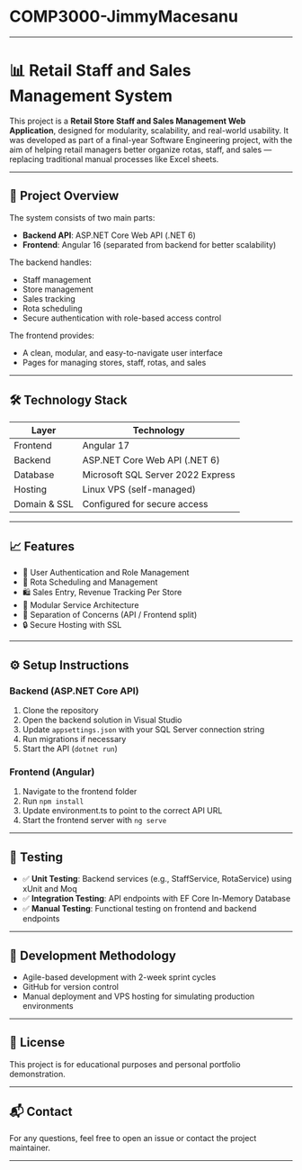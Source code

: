 # COMP3000-JimmyMacesanu

---

# 📊 Retail Staff and Sales Management System

This project is a **Retail Store Staff and Sales Management Web Application**, designed for modularity, scalability, and real-world usability. It was developed as part of a final-year Software Engineering project, with the aim of helping retail managers better organize rotas, staff, and sales — replacing traditional manual processes like Excel sheets.

---

## 🚀 Project Overview

The system consists of two main parts:

- **Backend API**: ASP.NET Core Web API (.NET 6)
- **Frontend**: Angular 16 (separated from backend for better scalability)

The backend handles:
- Staff management
- Store management
- Sales tracking
- Rota scheduling
- Secure authentication with role-based access control

The frontend provides:
- A clean, modular, and easy-to-navigate user interface
- Pages for managing stores, staff, rotas, and sales

---

## 🛠️ Technology Stack

| Layer        | Technology                        |
|--------------|-----------------------------------|
| Frontend     | Angular 17                        |
| Backend      | ASP.NET Core Web API (.NET 6)     |
| Database     | Microsoft SQL Server 2022 Express |
| Hosting      | Linux VPS (self-managed)          |
| Domain & SSL | Configured for secure access      |

---

## 📈 Features

- 🔑 User Authentication and Role Management
- 📅 Rota Scheduling and Management
- 🛍️ Sales Entry, Revenue Tracking Per Store
- 🧩 Modular Service Architecture
- 📂 Separation of Concerns (API / Frontend split)
- 🔒 Secure Hosting with SSL

---

## ⚙️ Setup Instructions

### Backend (ASP.NET Core API)

1. Clone the repository
2. Open the backend solution in Visual Studio
3. Update `appsettings.json` with your SQL Server connection string
4. Run migrations if necessary
5. Start the API (`dotnet run`)

### Frontend (Angular)

1. Navigate to the frontend folder
2. Run `npm install`
3. Update environment.ts to point to the correct API URL
4. Start the frontend server with `ng serve`

---

## 🧪 Testing

- ✅ **Unit Testing**: Backend services (e.g., StaffService, RotaService) using xUnit and Moq
- ✅ **Integration Testing**: API endpoints with EF Core In-Memory Database
- ✅ **Manual Testing**: Functional testing on frontend and backend endpoints

---

## 📅 Development Methodology

- Agile-based development with 2-week sprint cycles
- GitHub for version control
- Manual deployment and VPS hosting for simulating production environments

---

## 📜 License

This project is for educational purposes and personal portfolio demonstration.

---

## 📬 Contact

For any questions, feel free to open an issue or contact the project maintainer.

---
